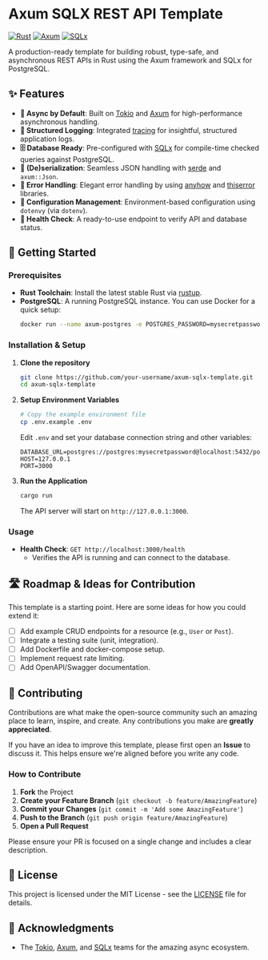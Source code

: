 
# Axum SQLX REST API Template

[![Rust](https://img.shields.io/badge/rust-stable-brightgreen?logo=rust)](https://www.rust-lang.org/)
[![Axum](https://img.shields.io/badge/axum-0.6-blue)](https://github.com/tokio-rs/axum)
[![SQLx](https://img.shields.io/badge/sqlx-0.6-orange)](https://github.com/launchbadge/sqlx)

A production-ready template for building robust, type-safe, and asynchronous REST APIs in Rust using the Axum framework and SQLx for PostgreSQL.

## ✨ Features

- **🚀 Async by Default**: Built on [Tokio](https://tokio.rs/) and [Axum](https://github.com/tokio-rs/axum) for high-performance asynchronous handling.
- **📝 Structured Logging**: Integrated [tracing](https://docs.rs/tracing) for insightful, structured application logs.
- **🗄️ Database Ready**: Pre-configured with [SQLx](https://github.com/launchbadge/sqlx) for compile-time checked queries against PostgreSQL.
- **🔄 (De)serialization**: Seamless JSON handling with [serde](https://docs.rs/serde) and `axum::Json`.
- **🎯 Error Handling**: Elegant error handling by using [anyhow](https://docs.rs/anyhow) and [thiserror](https://docs.rs/thiserror) libraries.
- **🔧 Configuration Management**: Environment-based configuration using `dotenvy` (via `dotenv`).
- **🧪 Health Check**: A ready-to-use endpoint to verify API and database status.

## 🚀 Getting Started

### Prerequisites

- **Rust Toolchain**: Install the latest stable Rust via [rustup](https://rustup.rs/).
- **PostgreSQL**: A running PostgreSQL instance. You can use Docker for a quick setup:
    ```bash
    docker run --name axum-postgres -e POSTGRES_PASSWORD=mysecretpassword -p 5432:5432 -d postgres
    ```

### Installation & Setup

1.  **Clone the repository**
    ```bash
    git clone https://github.com/your-username/axum-sqlx-template.git
    cd axum-sqlx-template
    ```

2.  **Setup Environment Variables**
    ```bash
    # Copy the example environment file
    cp .env.example .env
    ```
    Edit `.env` and set your database connection string and other variables:
    ```env
    DATABASE_URL=postgres://postgres:mysecretpassword@localhost:5432/postgres
    HOST=127.0.0.1
    PORT=3000
    ```
3.  **Run the Application**
    ```bash
    cargo run
    ```
    The API server will start on `http://127.0.0.1:3000`.

### Usage

- **Health Check**: `GET http://localhost:3000/health`
    - Verifies the API is running and can connect to the database.

## 🛣️ Roadmap & Ideas for Contribution

This template is a starting point. Here are some ideas for how you could extend it:
- [ ] Add example CRUD endpoints for a resource (e.g., `User` or `Post`).
- [ ] Integrate a testing suite (unit, integration).
- [ ] Add Dockerfile and docker-compose setup.
- [ ] Implement request rate limiting.
- [ ] Add OpenAPI/Swagger documentation.

## 🤝 Contributing

Contributions are what make the open-source community such an amazing place to learn, inspire, and create. Any contributions you make are **greatly appreciated**.

If you have an idea to improve this template, please first open an **Issue** to discuss it. This helps ensure we're aligned before you write any code.

### How to Contribute

1.  **Fork** the Project
2.  **Create your Feature Branch** (`git checkout -b feature/AmazingFeature`)
3.  **Commit your Changes** (`git commit -m 'Add some AmazingFeature'`)
4.  **Push to the Branch** (`git push origin feature/AmazingFeature`)
5.  **Open a Pull Request**

Please ensure your PR is focused on a single change and includes a clear description.

## 📜 License

This project is licensed under the MIT License - see the [LICENSE](https://github.com/frankPairs/axum-sqlx-template/blob/main/LICENSE) file for details.

## 🙏 Acknowledgments

- The [Tokio](https://github.com/tokio-rs), [Axum](https://github.com/tokio-rs/axum), and [SQLx](https://github.com/launchbadge/sqlx) teams for the amazing async ecosystem.
